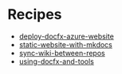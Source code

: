 # Recipes

- [deploy-docfx-azure-website](./deploy_docfx_azure_website.md)
- [static-website-with-mkdocs](./static_website_with_mkdocs.md)
- [sync-wiki-between-repos](./sync_wiki_between_repos.md)
- [using-docfx-and-tools](./using_docfx_and_tools.md)
